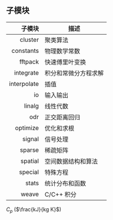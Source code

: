 ## 子模块

子模块|	描述
--:|--
cluster |	聚类算法
constants|	物理数学常数
fftpack|	快速傅里叶变换
integrate|	积分和常微分方程求解
interpolate	|插值
io	|输入输出
linalg	|线性代数
odr	|正交距离回归
optimize	|优化和求根
signal	|信号处理
sparse	|稀疏矩阵
spatial	|空间数据结构和算法
special	|特殊方程
stats	|统计分布和函数
weave	|C/C++ 积分

$C_p$ ($\frac{kJ}{kg K}$)